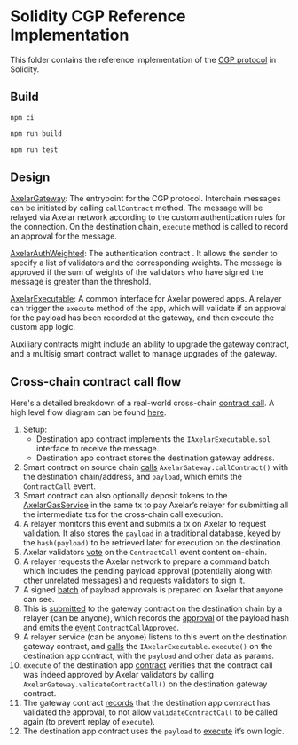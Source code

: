 # Solidity CGP Reference Implementation

This folder contains the reference implementation of the [CGP protocol](../cgp-v1.md) in Solidity.

## Build

```bash
npm ci

npm run build

npm run test
```

## Design

[AxelarGateway](contracts/AxelarGateway.sol): The entrypoint for the CGP protocol. Interchain messages can be initiated by calling `callContract` method. The message will be relayed via Axelar network according to the custom authentication rules for the connection. On the destination chain, `execute` method is called to record an approval for the message.

[AxelarAuthWeighted](contracts/auth/AxelarAuthWeighted.sol): The authentication contract . It allows the sender to specify a list of validators and the corresponding weights. The message is approved if the sum of weights of the validators who have signed the message is greater than the threshold.

[AxelarExecutable](contracts/executable/AxelarExecutable.sol): A common interface for Axelar powered apps. A relayer can trigger the `execute` method of the app, which will validate if an approval for the payload has been recorded at the gateway, and then execute the custom app logic.

Auxiliary contracts might include an ability to upgrade the gateway contract, and a multisig smart contract wallet to manage upgrades of the gateway.

## Cross-chain contract call flow

Here's a detailed breakdown of a real-world cross-chain [contract call](https://axelarscan.io/gmp/0x93cb0b614b07d6050b164cc3e35da617a2fbefc13069a35369894cac74b861a2:54). A high level flow diagram can be found [here](https://docs.axelar.dev/dev/general-message-passing/overview).

1. Setup:
   - Destination app contract implements the `IAxelarExecutable.sol` interface to receive the message.
   - Destination app contract stores the destination gateway address.
2. Smart contract on source chain [calls](https://moonscan.io/tx/0x93cb0b614b07d6050b164cc3e35da617a2fbefc13069a35369894cac74b861a2) `AxelarGateway.callContract()` with the destination chain/address, and `payload`, which emits the `ContractCall` event.
3. Smart contract can also optionally deposit tokens to the [AxelarGasService](https://github.com/axelarnetwork/axelar-cgp-solidity/blob/main/contracts/gas-service/AxelarGasService.sol#L122) in the same tx to pay Axelar’s relayer for submitting all the intermediate txs for the cross-chain call execution.
4. A relayer monitors this event and submits a tx on Axelar to request validation. It also stores the `payload` in a traditional database, keyed by the `hash(payload)` to be retrieved later for execution on the destination.
5. Axelar validators [vote](https://axelarscan.io/evm-poll/434420) on the `ContractCall` event content on-chain.
6. A relayer requests the Axelar network to prepare a command batch which includes the pending payload approval (potentially along with other unrelated messages) and requests validators to sign it.
7. A signed [batch](https://axelarscan.io/evm-batches?commandId=0x47d0de91330856d70caecf442341be3faf6e644b83892b214c5a2bcc673ba8ca) of payload approvals is prepared on Axelar that anyone can see.
8. This is [submitted](https://bscscan.com/tx/0x72e6c040bfbf26073cdcf55cc4db571badcadd3b9316cf0f53b72f980d3e5100) to the gateway contract on the destination chain by a relayer (can be anyone), which records the [approval](https://github.com/axelarnetwork/cgp-spec/blob/main/solidity/contracts/AxelarGateway.sol#L109) of the payload hash and emits the [event](https://github.com/axelarnetwork/cgp-spec/blob/main/solidity/contracts/AxelarGateway.sol#L144) `ContractCallApproved`.
9. A relayer service (can be anyone) listens to this event on the destination gateway contract, and [calls](https://bscscan.com/tx/0x24886831c6348f036be26193d3fd74f2a08b9b9c10cae4e4bb99677687d8b71f) the `IAxelarExecutable.execute()` on the destination app contract, with the `payload` and other data as params.
10. `execute` of the destination app [contract](https://github.com/axelarnetwork/cgp-spec/blob/main/solidity/contracts/executable/AxelarExecutable.sol#L18) verifies that the contract call was indeed approved by Axelar validators by calling `AxelarGateway.validateContractCall()` on the destination gateway contract.
11. The gateway contract [records](https://github.com/axelarnetwork/cgp-spec/blob/main/solidity/contracts/AxelarGateway.sol#L60) that the destination app contract has validated the approval, to not allow `validateContractCall` to be called again (to prevent replay of `execute`).
12. The destination app contract uses the `payload` to [execute](https://github.com/axelarnetwork/cgp-spec/blob/main/solidity/contracts/executable/AxelarExecutable.sol#L23) it’s own logic.
